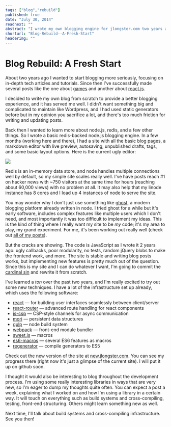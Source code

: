 ```yaml
---
tags: ["blog","rebuild"]
published: true
date: "July 30, 2014"
readnext: ""
abstract: "I wrote my own blogging engine for jlongster.com two years ago, and it has served me well. The code is old and the cracks are showing, however, so I'm going to rewrite it completely with new web technologies and blog throughout development."
shorturl: "Blog-Rebuild--A-Fresh-Start"
headerimg: ""
---
```


# Blog Rebuild: A Fresh Start

About two years ago I wanted to start blogging more seriously, focusing on in-depth tech articles and tutorials. Since then I've successfully made several posts like the one about [games](http://jlongster.com/Making-Sprite-based-Games-with-Canvas) and another about [react.js](http://jlongster.com/Removing-User-Interface-Complexity,-or-Why-React-is-Awesome).

I decided to write my own blog from scratch to provide a better blogging experience, and it has served me well. I didn't want something big and complicated to maintain like Wordpress, and I had used static generators before but in my opinion you sacrifice a lot, and there's too much friction for writing and updating posts.

Back then I wanted to learn more about node.js, redis, and a few other things. So I wrote a basic redis-backed node.js blogging engine. In a few months (working here and there), I had a site with all the basic blog pages, a markdown editor with live preview, autosaving, unpublished drafts, tags, and some basic layout options. Here is the current ugly editor:

[![](http://jlongster.com/s/blog-editor.png)](http://jlongster.com/s/blog-editor.png)

Redis is an in-memory data store, and node handles multiple connections well by default, so my simple site scales really well. I've have posts reach #1 on hacker news with ~750 visitors at the same time for hours (reaching about 60,000 views) with no problem at all. It may also help that my linode instance has 8 cores and I load up 4 instances of node to serve the site.

You may wonder why I don't just use something like [ghost](https://ghost.org/), a modern blogging platform already written in node. I tried ghost for a while but it's early software, includes complex features like multiple users which I don't need, and most importantly it was too difficult to implement my ideas. This is the kind of thing where I really want my site to be *my* code; it's my area to play, my grand experiment. For me, it's been working out really well (check out [all of my posts](http://jlongster.com/archive)).

But the cracks are showing. The code is JavaScript as I wrote it 2 years ago: ugly callbacks, poor modularity, no tests, random jQuery blobs to make the frontend work, and more. The site is stable and writing blog posts works, but implementing new features is pretty much out of the question. Since this is my site and I can do whatever I want, I'm going to commit the [cardinal sin](http://www.joelonsoftware.com/articles/fog0000000069.html) and rewrite it from scratch.

I've learned a *ton* over the past two years, and I'm really excited to try out some new techniques. I have a lot of the infrastructure set up already, which uses the following software:

* [react](http://facebook.github.io/react/) &mdash; for building user interfaces seamlessly between client/server
* [react-router](https://github.com/rackt/react-router/) &mdash; advanced route handling for react components
* [js-csp](https://github.com/ubolonton/js-csp) &mdash; CSP-style channels for async communication
* [mori](http://swannodette.github.io/mori/) &mdash; persistent data structures
* [gulp](http://gulpjs.com/) &mdash; node build system
* [webpack](http://webpack.github.io/) &mdash; front-end module bundler
* [sweet.js](http://sweetjs.org/) &mdash; macros
* [es6-macros](https://github.com/jlongster/es6-macros) &mdash; several ES6 features as macros
* [regenerator](https://github.com/facebook/regenerator) &mdash; compile generators to ES5

Check out the new version of the site at [new.jlongster.com](http://new.jlongster.com). You can see my progress there (right now it's just a glimpse of the current site). I will put it up on github soon.

I thought it would also be interesting to blog throughout the development process. I'm using some really interesting libraries in ways that are very new, so I'm eager to dump my thoughts quite often. You can expect a post a week, explaining what I worked on and how I'm using a library in a certain way. It will touch on everything such as build systems and cross-compiling, testing, front-end structuring. Others might learn something new as well.

Next time, I'll talk about build systems and cross-compiling infrastructure. See you then!